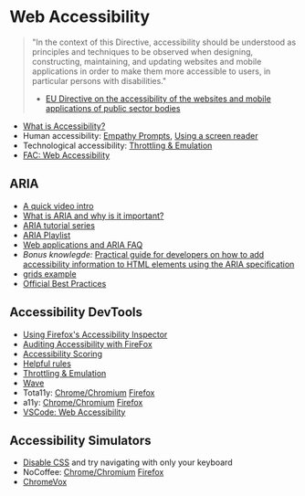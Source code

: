 # Web Accessibility

> "In the context of this Directive, accessibility should be understood as principles and techniques to be observed when designing, constructing, maintaining, and updating websites and mobile applications in order to make them more accessible to users, in particular persons with disabilities."
>
> - [EU Directive on the accessibility of the websites and mobile applications of public sector bodies](https://eur-lex.europa.eu/legal-content/EN/TXT/PDF/?uri=CELEX:32016L2102&from=EN)

- [What is Accessibility?](https://developer.mozilla.org/en-US/docs/Learn/Accessibility/What_is_accessibility)
- Human accessibility: [Empathy Prompts](https://empathyprompts.net/#blindness), [Using a screen reader](https://www.youtube.com/watch?v=dEbl5jvLKGQ)
- Technological accessibility: [Throttling & Emulation](https://blog.j-labs.pl/index.php?page=2019/08/Testing-and-simulating-mobile-devices-in-Chrome-DevTools)
- [FAC: Web Accessibility](https://github.com/foundersandcoders/web-accessibility)

## ARIA

- [A quick video intro](https://www.youtube.com/watch?v=rvYXa2nGE04)
- [What is ARIA and why is it important?](https://www.youtube.com/watch?v=HtTyRajRuyY)
- [ARIA tutorial series](https://www.youtube.com/watch?v=o4xHfi4t9S0&list=PLWjCJDeWfDdcEtSnqq_iGLKGA_H_3o3y7)
- [ARIA Playlist](https://www.youtube.com/watch?v=g9Qff0b-lHk&list=PL_gUZt7pGoe2OI___PQDlQUJ8CbUxHWmO)
- [Web applications and ARIA FAQ](https://developer.mozilla.org/en-US/docs/Web/Accessibility/ARIA/Web_applications_and_ARIA_FAQ)
- _Bonus knowlegde:_ [Practical guide for developers on how to add accessibility information to HTML elements using the ARIA specification](https://w3c.github.io/using-aria/)
- [grids example](https://gist.github.com/visiongeist/bdaa0da523b462b89af7)
- [Official Best Practices](https://w3c.github.io/aria-practices/)

## Accessibility DevTools

- [Using Firefox's Accessibility Inspector](https://www.youtube.com/watch?v=7mqqgIxX_NU)
- [Auditing Accessibility with FireFox](https://hacks.mozilla.org/2019/10/auditing-for-accessibility-problems-with-firefox-developer-tools/)
- [Accessibility Scoring](https://web.dev/accessibility-scoring/)
- [Helpful rules](https://www.lullabot.com/articles/what-heck-aria-beginners-guide-aria-accessibility)
- [Throttling & Emulation](https://blog.j-labs.pl/index.php?page=2019/08/Testing-and-simulating-mobile-devices-in-Chrome-DevTools)
- [Wave](https://wave.webaim.org/extension/)
- Tota11y: [Chrome/Chromium](https://chrome.google.com/webstore/detail/tota11y-toolkit-chrome-ex/plgldjckfjonhhaflbghkdmbcmffccpn) [Firefox](https://addons.mozilla.org/en-US/firefox/addon/tota11y-accessibility-toolkit/?src=search)
- a11y: [Chrome/Chromium](https://developer.chrome.com/extensions/a11yn) [Firefox](https://addons.mozilla.org/en-US/firefox/addon/a11y-outline/)
- [VSCode: Web Accessibility](https://github.com/mvdschee/web-accessibility)

## Accessibility Simulators

- [Disable CSS](https://sumtips.com/software/browsers/turn-off-css-on-a-specific-website-in-browser-for-testing/) and try navigating with only your keyboard
- NoCoffee: [Chrome/Chromium](https://chrome.google.com/webstore/detail/nocoffee/jjeeggmbnhckmgdhmgdckeigabjfbddl?hl=en-US) [Firefox](https://addons.mozilla.org/en-US/firefox/addon/nocoffee/)
- [ChromeVox](https://chrome.google.com/webstore/detail/chromevox-classic-extensi/kgejglhpjiefppelpmljglcjbhoiplfn)
